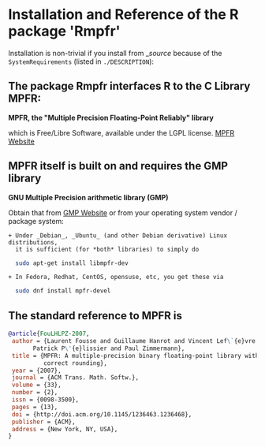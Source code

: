 # Installation and Reference of the R package 'Rmpfr'

Installation is non-trivial if you install from __source_ because of the
`SystemRequirements` (listed in `./DESCRIPTION`):

## The package Rmpfr interfaces R to the C Library MPFR:

__MPFR, the "Multiple Precision Floating-Point Reliably" library__

which is Free/Libre Software, available under the LGPL license.
[MPFR Website](https://www.mpfr.org/)

## MPFR itself is built on and requires the GMP library
__GNU Multiple Precision arithmetic library (GMP)__

Obtain that from [GMP Website](https://gmplib.org/) or from your operating
system vendor / package system:

	+ Under _Debian_, _Ubuntu_ (and other Debian derivative) Linux distributions,
	  it is sufficient (for *both* libraries) to simply do
```sh
  sudo apt-get install libmpfr-dev
```
	+ In Fedora, Redhat, CentOS, opensuse, etc, you get these via

```sh
  sudo dnf install mpfr-devel

```

## The standard reference to MPFR is

```bibtex
@article{FouLHLPZ-2007,
 author = {Laurent Fousse and Guillaume Hanrot and Vincent Lef\`{e}vre and
 	   Patrick P\'{e}lissier and Paul Zimmermann},
 title = {MPFR: A multiple-precision binary floating-point library with
          correct rounding},
 year = {2007},
 journal = {ACM Trans. Math. Softw.},
 volume = {33},
 number = {2},
 issn = {0098-3500},
 pages = {13},
 doi = {http://doi.acm.org/10.1145/1236463.1236468},
 publisher = {ACM},
 address = {New York, NY, USA},
}
```
